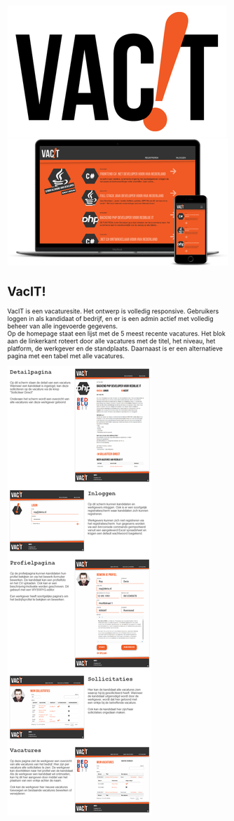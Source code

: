 <img src="public/assets/logo/vacit-logo-black.png"/>


<img src="public/assets/screenshots/mockup.png"/>

# VacIT!

VacIT is een vacaturesite. Het ontwerp is volledig responsive. Gebruikers loggen in als kandidaat of bedrijf, en er is een admin actief met volledig beheer van alle ingevoerde gegevens.  
Op de homepage staat een lijst met de 5 meest recente vacatures. Het blok aan de linkerkant roteert door alle vacatures met de titel, het niveau, het platform, de werkgever en de standplaats.
Daarnaast is er een alternatieve pagina met een tabel met alle vacatures.


<img src="public/assets/screenshots/paginas.png"/>
